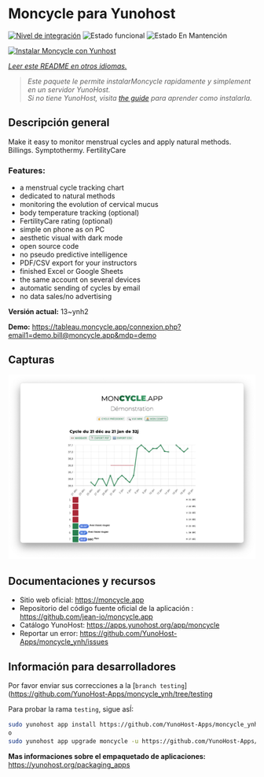 <!--
Este archivo README esta generado automaticamente<https://github.com/YunoHost/apps/tree/master/tools/readme_generator>
No se debe editar a mano.
-->

# Moncycle para Yunohost

[![Nivel de integración](https://dash.yunohost.org/integration/moncycle.svg)](https://dash.yunohost.org/appci/app/moncycle) ![Estado funcional](https://ci-apps.yunohost.org/ci/badges/moncycle.status.svg) ![Estado En Mantención](https://ci-apps.yunohost.org/ci/badges/moncycle.maintain.svg)

[![Instalar Moncycle con Yunhost](https://install-app.yunohost.org/install-with-yunohost.svg)](https://install-app.yunohost.org/?app=moncycle)

*[Leer este README en otros idiomas.](./ALL_README.md)*

> *Este paquete le permite instalarMoncycle rapidamente y simplement en un servidor YunoHost.*  
> *Si no tiene YunoHost, visita [the guide](https://yunohost.org/install) para aprender como instalarla.*

## Descripción general

Make it easy to monitor menstrual cycles and apply natural methods. Billings. Symptothermy. FertilityCare

### Features:

- a menstrual cycle tracking chart
- dedicated to natural methods
- monitoring the evolution of cervical mucus
- body temperature tracking (optional)
- FertilityCare rating (optional)
- simple on phone as on PC
- aesthetic visual with dark mode
- open source code
- no pseudo predictive intelligence
- PDF/CSV export for your instructors
- finished Excel or Google Sheets
- the same account on several devices
- automatic sending of cycles by email
- no data sales/no advertising

**Versión actual:** 13~ynh2

**Demo:** <https://tableau.moncycle.app/connexion.php?email1=demo.bill@moncycle.app&mdp=demo>

## Capturas

![Captura de Moncycle](./doc/screenshots/moncycle_app.png)

## Documentaciones y recursos

- Sitio web oficial: <https://moncycle.app>
- Repositorio del código fuente oficial de la aplicación : <https://github.com/jean-io/moncycle.app>
- Catálogo YunoHost: <https://apps.yunohost.org/app/moncycle>
- Reportar un error: <https://github.com/YunoHost-Apps/moncycle_ynh/issues>

## Información para desarrolladores

Por favor enviar sus correcciones a la [`branch testing`](https://github.com/YunoHost-Apps/moncycle_ynh/tree/testing

Para probar la rama `testing`, sigue asÍ:

```bash
sudo yunohost app install https://github.com/YunoHost-Apps/moncycle_ynh/tree/testing --debug
o
sudo yunohost app upgrade moncycle -u https://github.com/YunoHost-Apps/moncycle_ynh/tree/testing --debug
```

**Mas informaciones sobre el empaquetado de aplicaciones:** <https://yunohost.org/packaging_apps>
